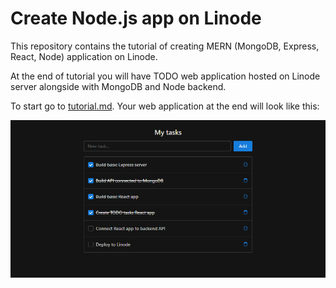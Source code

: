 # Create Node.js app on Linode

This repository contains the tutorial of creating MERN (MongoDB, Express, React, Node) application on Linode.

At the end of tutorial you will have TODO web application hosted on Linode server alongside with MongoDB and Node backend.

To start go to [tutorial.md](/tutorial.md). Your web application at the end will look like this:

![](tasks.screenshot.png)

